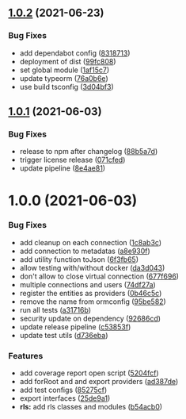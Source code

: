 ## [1.0.2](https://github.com/Avallone-io/rls/compare/v1.0.1...v1.0.2) (2021-06-23)


### Bug Fixes

* add dependabot config ([8318713](https://github.com/Avallone-io/rls/commit/8318713cb85990c15b20bd57245ed5ab3d0c0a56))
* deployment of dist ([99fc808](https://github.com/Avallone-io/rls/commit/99fc808f09e5ad97d44c03f5989d13f128be10a8))
* set global module ([1af15c7](https://github.com/Avallone-io/rls/commit/1af15c7d8958c367a04fdd6ba1a924463946ed36))
* update typeorm ([76a0b6e](https://github.com/Avallone-io/rls/commit/76a0b6e5a1516688cbab40b6a726789672475e8f))
* use build tsconfig ([3d04bf3](https://github.com/Avallone-io/rls/commit/3d04bf3f06aa06aedbe7abe561d2de9649b62955))

## [1.0.1](https://github.com/Avallone-io/rls/compare/v1.0.0...v1.0.1) (2021-06-03)


### Bug Fixes

* release to npm after changelog ([88b5a7d](https://github.com/Avallone-io/rls/commit/88b5a7d5d4671f24daed71b60749989406baa2b8))
* trigger license release ([071cfed](https://github.com/Avallone-io/rls/commit/071cfed7e013af83010b8b622956c29d0e6bf6ff))
* update pipeline ([8e4ae81](https://github.com/Avallone-io/rls/commit/8e4ae81a01a0b7b03b81d787f6df6c53e55a7793))

# 1.0.0 (2021-06-03)


### Bug Fixes

* add cleanup on each connection ([1c8ab3c](https://github.com/Avallone-io/rls/commit/1c8ab3c4f4892f2f12edd96706e1a9211cd66b1b))
* add connection to metadatas ([a8e930f](https://github.com/Avallone-io/rls/commit/a8e930f78bf1f20e2344852ca3595b1d4d5c0ee6))
* add utility function toJson ([6f3fb65](https://github.com/Avallone-io/rls/commit/6f3fb65c2d5f0e5d265b820ba186dcddf344ac90))
* allow testing with/without docker ([da3d043](https://github.com/Avallone-io/rls/commit/da3d0438b71a4d1ea1735b6a15829c6f6f8c16f9))
* don't allow to close virtual connection ([677f696](https://github.com/Avallone-io/rls/commit/677f6965b6f08f9c8fb6a835bf4b870ad38278a2))
* multiple connections and users ([74df27a](https://github.com/Avallone-io/rls/commit/74df27a1f634095a134e09034623dd614f110840))
* register the entities as providers ([0b46c5c](https://github.com/Avallone-io/rls/commit/0b46c5cba3d033db0ee514834fe7511cd4f870ad))
* remove the name from ormconfig ([95be582](https://github.com/Avallone-io/rls/commit/95be5826acb07d4236de7dd4eb7322126902b29e))
* run all tests ([a31716b](https://github.com/Avallone-io/rls/commit/a31716bb6aee33789e2980a2401cbdc546f2838a))
* security update on dependency ([92686cd](https://github.com/Avallone-io/rls/commit/92686cda36ef14ed7b12d3d0668d2ecd9795657c))
* update release pipeline ([c53853f](https://github.com/Avallone-io/rls/commit/c53853fd97372e984ca951d7f87ba02309d01590))
* update test utils ([d736eba](https://github.com/Avallone-io/rls/commit/d736ebacf7f73c793fe861f36df97c44c32a3007))


### Features

* add coverage report open script ([5204fcf](https://github.com/Avallone-io/rls/commit/5204fcfff5e04d678c6fa76d5612f9b765c13a43))
* add forRoot and and export providers ([ad387de](https://github.com/Avallone-io/rls/commit/ad387de1d938460f04e87a497102b344d65f3d73))
* add test configs ([85275cf](https://github.com/Avallone-io/rls/commit/85275cfd505988c05b77ef1bc0800438f1805923))
* export interfaces ([25de9a1](https://github.com/Avallone-io/rls/commit/25de9a1f4edb7496e851982523dac1029f3f893b))
* **rls:** add rls classes and modules ([b54acb0](https://github.com/Avallone-io/rls/commit/b54acb046764edd692e0a02c6d53b29966aaa7a2))
